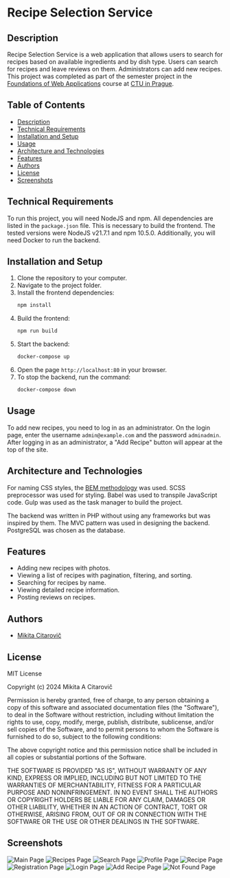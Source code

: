 # Recipe Selection Service

## Description

Recipe Selection Service is a web application that allows users to search for recipes based on available ingredients and by dish type. Users can search for recipes and leave reviews on them. Administrators can add new recipes. This project was completed as part of the semester project in the [Foundations of Web Applications](https://intranet.fel.cvut.cz/en/education/bk/predmety/31/29/p3129506.html) course at [CTU in Prague](https://www.cvut.cz/).

## Table of Contents

- [Description](#description)
- [Technical Requirements](#technical-requirements)
- [Installation and Setup](#installation-and-setup)
- [Usage](#usage)
- [Architecture and Technologies](#architecture-and-technologies)
- [Features](#features)
- [Authors](#authors)
- [License](#license)
- [Screenshots](#screenshots)

## Technical Requirements

To run this project, you will need NodeJS and npm. All dependencies are listed in the `package.json` file. This is necessary to build the frontend. The tested versions were NodeJS v21.7.1 and npm 10.5.0. Additionally, you will need Docker to run the backend.

## Installation and Setup

1. Clone the repository to your computer.
2. Navigate to the project folder.
3. Install the frontend dependencies:
    ```sh
    npm install
    ```
4. Build the frontend:
    ```sh
    npm run build
    ```
5. Start the backend:
    ```sh
    docker-compose up
    ```
6. Open the page `http://localhost:80` in your browser.
7. To stop the backend, run the command:
    ```sh
    docker-compose down
    ```

## Usage

To add new recipes, you need to log in as an administrator. On the login page, enter the username `admin@example.com` and the password `adminadmin`. After logging in as an administrator, a "Add Recipe" button will appear at the top of the site.

## Architecture and Technologies

For naming CSS styles, the [BEM methodology](https://en.bem.info/methodology/) was used. SCSS preprocessor was used for styling. Babel was used to transpile JavaScript code. Gulp was used as the task manager to build the project.

The backend was written in PHP without using any frameworks but was inspired by them. The MVC pattern was used in designing the backend. PostgreSQL was chosen as the database.

## Features

- Adding new recipes with photos.
- Viewing a list of recipes with pagination, filtering, and sorting.
- Searching for recipes by name.
- Viewing detailed recipe information.
- Posting reviews on recipes.

## Authors

- [Mikita Citarovič](https://github.com/mikicit)

## License

MIT License

Copyright (c) 2024 Mikita A Citarovič

Permission is hereby granted, free of charge, to any person obtaining a copy
of this software and associated documentation files (the "Software"), to deal
in the Software without restriction, including without limitation the rights
to use, copy, modify, merge, publish, distribute, sublicense, and/or sell
copies of the Software, and to permit persons to whom the Software is
furnished to do so, subject to the following conditions:

The above copyright notice and this permission notice shall be included in all
copies or substantial portions of the Software.

THE SOFTWARE IS PROVIDED "AS IS", WITHOUT WARRANTY OF ANY KIND, EXPRESS OR
IMPLIED, INCLUDING BUT NOT LIMITED TO THE WARRANTIES OF MERCHANTABILITY,
FITNESS FOR A PARTICULAR PURPOSE AND NONINFRINGEMENT. IN NO EVENT SHALL THE
AUTHORS OR COPYRIGHT HOLDERS BE LIABLE FOR ANY CLAIM, DAMAGES OR OTHER
LIABILITY, WHETHER IN AN ACTION OF CONTRACT, TORT OR OTHERWISE, ARISING FROM,
OUT OF OR IN CONNECTION WITH THE SOFTWARE OR THE USE OR OTHER DEALINGS IN THE
SOFTWARE.

## Screenshots

![Main Page](docs/screenshots/main_page.png)
![Recipes Page](docs/screenshots/recipes_page.png)
![Search Page](docs/screenshots/search_page.png)
![Profile Page](docs/screenshots/profile_page.png)
![Recipe Page](docs/screenshots/recipe_page.png)
![Registration Page](docs/screenshots/registration_page.png)
![Login Page](docs/screenshots/login_page.png)
![Add Recipe Page](docs/screenshots/add_recipe_page.png)
![Not Found Page](docs/screenshots/not_found_page.png)